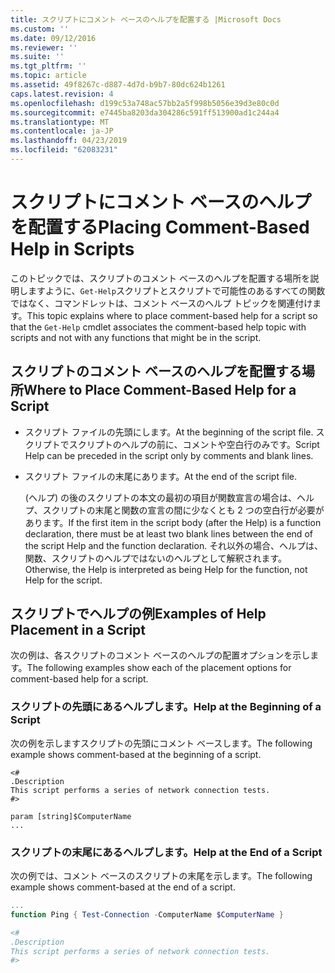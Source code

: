 ```yaml
---
title: スクリプトにコメント ベースのヘルプを配置する |Microsoft Docs
ms.custom: ''
ms.date: 09/12/2016
ms.reviewer: ''
ms.suite: ''
ms.tgt_pltfrm: ''
ms.topic: article
ms.assetid: 49f8267c-d887-4d7d-b9b7-80dc624b1261
caps.latest.revision: 4
ms.openlocfilehash: d199c53a748ac57bb2a5f998b5056e39d3e80c0d
ms.sourcegitcommit: e7445ba8203da304286c591ff513900ad1c244a4
ms.translationtype: MT
ms.contentlocale: ja-JP
ms.lasthandoff: 04/23/2019
ms.locfileid: "62083231"
---
```

# <a name="placing-comment-based-help-in-scripts"></a><span data-ttu-id="017e5-102">スクリプトにコメント ベースのヘルプを配置する</span><span class="sxs-lookup"><span data-stu-id="017e5-102">Placing Comment-Based Help in Scripts</span></span>

<span data-ttu-id="017e5-103">このトピックでは、スクリプトのコメント ベースのヘルプを配置する場所を説明しますように、`Get-Help`スクリプトとスクリプトで可能性のあるすべての関数ではなく、コマンドレットは、コメント ベースのヘルプ トピックを関連付けます。</span><span class="sxs-lookup"><span data-stu-id="017e5-103">This topic explains where to place comment-based help for a script so that the `Get-Help` cmdlet associates the comment-based help topic with scripts and not with any functions that might be in the script.</span></span>

## <a name="where-to-place-comment-based-help-for-a-script"></a><span data-ttu-id="017e5-104">スクリプトのコメント ベースのヘルプを配置する場所</span><span class="sxs-lookup"><span data-stu-id="017e5-104">Where to Place Comment-Based Help for a Script</span></span>

- <span data-ttu-id="017e5-105">スクリプト ファイルの先頭にします。</span><span class="sxs-lookup"><span data-stu-id="017e5-105">At the beginning of the script file.</span></span> <span data-ttu-id="017e5-106">スクリプトでスクリプトのヘルプの前に、コメントや空白行のみです。</span><span class="sxs-lookup"><span data-stu-id="017e5-106">Script Help can be preceded in the script only by comments and blank lines.</span></span>

- <span data-ttu-id="017e5-107">スクリプト ファイルの末尾にあります。</span><span class="sxs-lookup"><span data-stu-id="017e5-107">At the end of the script file.</span></span>

  <span data-ttu-id="017e5-108">(ヘルプ) の後のスクリプトの本文の最初の項目が関数宣言の場合は、ヘルプ、スクリプトの末尾と関数の宣言の間に少なくとも 2 つの空白行が必要があります。</span><span class="sxs-lookup"><span data-stu-id="017e5-108">If the first item in the script body (after the Help) is a function declaration, there must be at least two blank lines between the end of the script Help and the function declaration.</span></span> <span data-ttu-id="017e5-109">それ以外の場合、ヘルプは、関数、スクリプトのヘルプではないのヘルプとして解釈されます。</span><span class="sxs-lookup"><span data-stu-id="017e5-109">Otherwise, the Help is interpreted as being Help for the function, not Help for the script.</span></span>

## <a name="examples-of-help-placement-in-a-script"></a><span data-ttu-id="017e5-110">スクリプトでヘルプの例</span><span class="sxs-lookup"><span data-stu-id="017e5-110">Examples of Help Placement in a Script</span></span>

 <span data-ttu-id="017e5-111">次の例は、各スクリプトのコメント ベースのヘルプの配置オプションを示します。</span><span class="sxs-lookup"><span data-stu-id="017e5-111">The following examples show each of the placement options for comment-based help for a script.</span></span>

### <a name="help-at-the-beginning-of-a-script"></a><span data-ttu-id="017e5-112">スクリプトの先頭にあるヘルプします。</span><span class="sxs-lookup"><span data-stu-id="017e5-112">Help at the Beginning of a Script</span></span>

 <span data-ttu-id="017e5-113">次の例を示しますスクリプトの先頭にコメント ベースします。</span><span class="sxs-lookup"><span data-stu-id="017e5-113">The following example shows comment-based at the beginning of a script.</span></span>

```
<#
.Description
This script performs a series of network connection tests.
#>

param [string]$ComputerName
...
```

### <a name="help-at-the-end-of-a-script"></a><span data-ttu-id="017e5-114">スクリプトの末尾にあるヘルプします。</span><span class="sxs-lookup"><span data-stu-id="017e5-114">Help at the End of a Script</span></span>

 <span data-ttu-id="017e5-115">次の例では、コメント ベースのスクリプトの末尾を示します。</span><span class="sxs-lookup"><span data-stu-id="017e5-115">The following example shows comment-based at the end of a script.</span></span>

```powershell
...
function Ping { Test-Connection -ComputerName $ComputerName }

<#
.Description
This script performs a series of network connection tests.
#>

```